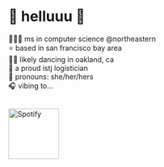 # 🦖 helluuu 🦖 

 👩🏻‍💻 ms in computer science @northeastern <br/>
 ⭐️ based in san francisco bay area <br/>
 💃🏻 likely dancing in oakland, ca <br/>
 🌱 a proud istj logistician <br/>
 💬 pronouns: she/her/hers <br/>
 🎧 vibing to...
 
 <br/>
 
<a href="https://open.spotify.com/user/21eqkmzrl4ff6dxn2rqvcfaui">
  <img src="https://novatorem-azmetd573-yunchipang.vercel.app/api/spotify" height="100" alt="Spotify">
</a>
